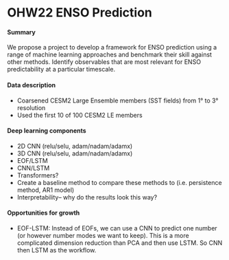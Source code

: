 # OHW22 ENSO Prediction
#### Summary
We propose a project to develop a framework for ENSO prediction using a range of machine learning approaches and benchmark their skill against other methods. Identify observables that are most relevant for ENSO predictability at a particular timescale.


#### Data description
- Coarsened CESM2 Large Ensemble members (SST fields) from 1° to 3° resolution 
- Used the first 10 of 100 CESM2 LE members

#### Deep learning components
- 2D CNN (relu/selu, adam/nadam/adamx)
- 3D CNN (relu/selu, adam/nadam/adamx)
- EOF/LSTM
- CNN/LSTM
- Transformers?
- Create a baseline method to compare these methods to (i.e. persistence method, AR1 model)
- Interpretability– why do the results look this way?

#### Opportunities for growth
- EOF-LSTM: Instead of EOFs, we can use a CNN to predict one number (or however number modes we want to keep). This is a more complicated dimension reduction than PCA and then use LSTM. So CNN then LSTM as the workflow. 
